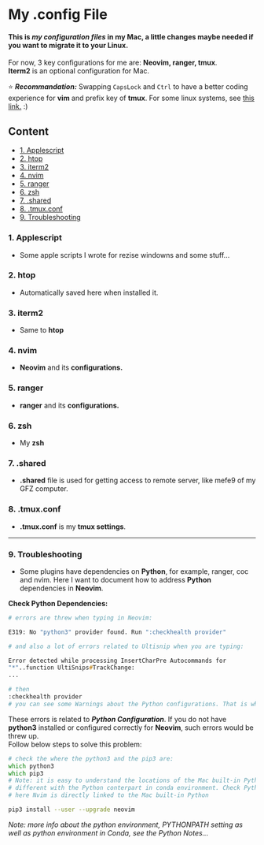 <h1>My .config File</h1>

#### This is ***my configuration files*** in my Mac, a little changes maybe needed if you want to migrate it to your Linux.  
For now, 3 key configurations for me are: **Neovim, ranger, tmux**.  
**Iterm2** is an optional configuration for Mac.  

:star: ***Recommandation:*** Swapping `CapsLock` and `Ctrl` to have a better coding experience for **vim** and prefix key of **tmux**. For some linux systems, see [this link.](https://www.emacswiki.org/emacs/MovingTheCtrlKey)  :)  

<h2 id="2">Content</h2>

- [1. Applescript](#3) 
- [2. htop](#4) 
- [3. iterm2](#5) 
- [4. nvim](#6) 
- [5. ranger](#7) 
- [6. zsh](#8) 
- [7. .shared](#9) 
- [8. .tmux.conf](#10) 
- [9. Troubleshooting](#11) 

<h3 id="3">1. Applescript</h3>

- Some apple scripts I wrote for rezise windowns and some stuff...


<h3 id="4">2. htop</h3>

- Automatically saved here when installed it.

<h3 id="5">3. iterm2</h3>

- Same to **htop**

<h3 id="6">4. nvim</h3>

- **Neovim** and its **configurations.** 


<h3 id="7">5. ranger</h3>

- **ranger** and its **configurations.** 

<h3 id="8">6. zsh</h3>

- My **zsh**

<h3 id="9">7. .shared</h3>

- **.shared** file is used for getting access to remote server, like mefe9 of my GFZ computer.  

<h3 id="10">8. .tmux.conf</h3>

- **.tmux.conf** is my **tmux settings**.  

---
<h3 id="11">9. Troubleshooting</h3>

- Some plugins have dependencies on **Python**, for example, ranger, coc and nvim. Here I want to document how to address **Python** dependencies in **Neovim**.  

**Check Python Dependencies:**  
```zsh
# errors are threw when typing in Neovim:

E319: No "python3" provider found. Run ":checkhealth provider"

# and also a lot of errors related to Ultisnip when you are typing:

Error detected while processing InsertCharPre Autocommands for
"*"..function UltiSnips#TrackChange:
...

# then
:checkhealth provider
# you can see some Warnings about the Python configurations. That is what we should deal with.
```
These errors is related to ***Python Configuration***. If you do not have **python3** installed or configured correctly for **Neovim**, such errors would be threw up.  
Follow below steps to solve this problem:  
```zsh
# check the where the python3 and the pip3 are:
which python3
which pip3
# Note: it is easy to understand the locations of the Mac built-in Python is 
# different with the Python conterpart in conda environment. Check Python Notes for more.
# here Nvim is directly linked to the Mac built-in Python

pip3 install --user --upgrade neovim
```
*Note: more info about the python environment, PYTHONPATH setting as well as python environment in Conda, see the Python Notes...*




